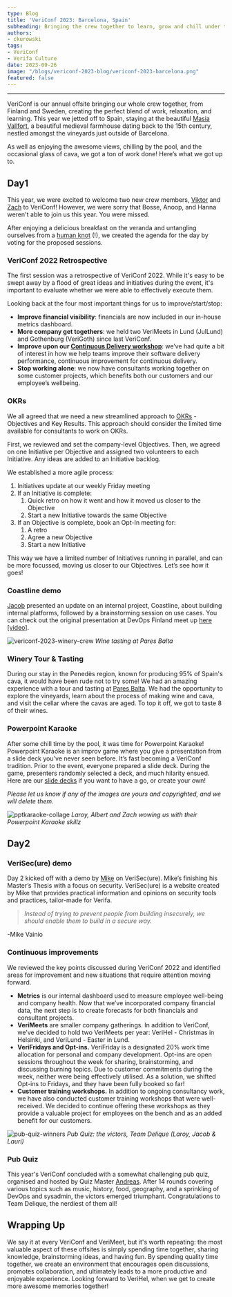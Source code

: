 ```yaml
---
type: Blog
title: 'VeriConf 2023: Barcelona, Spain'
subheading: Bringing the crew together to learn, grow and chill under the sun at VeriConf, our annual offsite!
authors:
- ckurowski
tags:
- VeriConf
- Verifa Culture
date: 2023-09-26
image: "/blogs/vericonf-2023-blog/vericonf-2023-barcelona.png"
featured: false
---
```


<script>
    import Admonition from '$lib/posts/admonition.svelte'
</script>

---

VeriConf is our annual offsite bringing our whole crew together, from Finland and Sweden, creating the perfect blend of work, relaxation, and learning. This year we jetted off to Spain, staying at the beautiful [Masia Vallfort](https://vallfort.com/en/), a beautiful medieval farmhouse dating back to the 15th century, nestled amongst the vineyards just outside of Barcelona.

As well as enjoying the awesome views, chilling by the pool, and the occasional glass of cava, we got a ton of work done! Here’s what we got up to.

## Day1

This year, we were excited to welcome two new crew members, [Viktor](https://verifa.io/crew/valtintas/) and [Zach](https://verifa.io/crew/zlaster/) to VeriConf! However, we were sorry that Bosse, Anoop, and Hanna weren't able to join us this year. You were missed.

After enjoying a delicious breakfast on the veranda and untangling ourselves from a [human knot](https://en.wikipedia.org/wiki/Human_knot) (!), we created the agenda for the day by voting for the proposed sessions.

### VeriConf 2022 Retrospective

The first session was a retrospective of VeriConf 2022. While it's easy to be swept away by a flood of great ideas and initiatives during the event, it's important to evaluate whether we were able to effectively execute them.

Looking back at the four most important things for us to improve/start/stop:

- **Improve financial visibility**: financials are now included in our in-house metrics dashboard.
- **More company get togethers**: we held two VeriMeets in Lund (JulLund) and Gothenburg (VeriGoth) since last VeriConf.
- **Improve upon our [Continuous Delivery workshop](https://verifa.io/work/continuous-delivery-workshop/)**: we’ve had quite a bit of interest in how we help teams improve their software delivery performance, continuous improvement for continuous delivery.
- **Stop working alone**: we now have consultants working together on some customer projects, which benefits both our customers and our employee’s wellbeing.

### OKRs

We all agreed that we need a new streamlined approach to [OKRs](https://en.wikipedia.org/wiki/Objectives_and_key_results) - Objectives and Key Results. This approach should consider the limited time available for consultants to work on OKRs.

First, we reviewed and set the company-level Objectives. Then, we agreed on one Initiative per Objective and assigned two volunteers to each Initiative. Any ideas are added to an Initiative backlog.

We established a more agile process:

1. Initiatives update at our weekly Friday meeting
2. If an Initiative is complete:
    1. Quick retro on how it went and how it moved us closer to the Objective
    2. Start a new Initiative towards the same Objective
3. If an Objective is complete, book an Opt-In meeting for:
    1. A retro
    2. Agree a new Objective
    3. Start a new Initiative

This way we have a limited number of Initiatives running in parallel, and can be more focussed, moving us closer to our Objectives. Let’s see how it goes!

### Coastline demo

[Jacob](https://verifa.io/crew/jlarfors/) presented an update on an internal project, Coastline, about building internal platforms, followed by a brainstorming session on use cases. You can check out the original presentation at DevOps Finland meet up [here [video]](https://youtu.be/U1z4feTaS5c?t=6491).

![vericonf-2023-winery-crew](/blogs/vericonf-2023-blog/vericonf-2023-winery-crew.jpg)
*Wine tasting at Pares Balta*

### Winery Tour & Tasting

During our stay in the Penedès region, known for producing 95% of Spain's cava, it would have been rude not to try some! We had an amazing experience with a tour and tasting at [Pares Balta](https://paresbalta.com/en/). We had the opportunity to explore the vineyards, learn about the process of making wine and cava, and visit the cellar where the cavas are aged. To top it off, we got to taste 8 of their wines.

### Powerpoint Karaoke

After some chill time by the pool, it was time for Powerpoint Karaoke! Powerpoint Karaoke is an improv game where you give a presentation from a slide deck you’ve never seen before. It’s fast becoming a VeriConf tradition. Prior to the event, everyone prepared a slide deck. During the game, presenters randomly selected a deck, and much hilarity ensued. Here are our [slide decks](https://drive.google.com/drive/folders/1kX3hASbEN_d0k3FHmhizEMh0jCOdgN4G?usp=sharing) if you want to have a go, or create your own!

*Please let us know if any of the images are yours and copyrighted, and we will delete them.*

![pptkaraoke-collage](/blogs/vericonf-2023-blog/pptkaraoke-collage.jpg)
*Laroy, Albert and Zach wowing us with their Powerpoint Karaoke skillz*

## Day2

### VeriSec(ure) demo

Day 2 kicked off with a demo by [Mike](https://verifa.io/crew/mvainio/) on VeriSec(ure). Mike’s finishing his Master’s Thesis with a focus on security. VeriSec(ure) is a website created by Mike that provides practical information and opinions on security tools and practices, tailor-made for Verifa.

> *Instead of trying to prevent people from building insecurely, we should enable them to build in a secure way.*

-Mike Vainio
> 

### Continuous improvements

We reviewed the key points discussed during VeriConf 2022 and identified areas for improvement and new situations that require attention moving forward.

- **Metrics** is our internal dashboard used to measure employee well-being and company health. Now that we’ve incorporated company financial data, the next step is to create forecasts for both financials and consultant projects.
- **VeriMeets** are smaller company gatherings. In addition to VeriConf, we’ve decided to hold two VeriMeets per year: VeriHel - Christmas in Helsinki, and VeriLund - Easter in Lund.
- **VeriFridays and Opt-ins.** VeriFriday is a designated 20% work time allocation for personal and company development. Opt-ins are open sessions throughout the week for sharing, brainstorming, and discussing burning topics. Due to customer commitments during the week, neither were being effectively utilised. As a solution, we shifted Opt-ins to Fridays, and they have been fully booked so far!
- **Customer training workshops.** In addition to ongoing consultancy work, we have also conducted customer training workshops that were well-received. We decided to continue offering these workshops as they provide a valuable project for employees on the bench and as an added benefit for our customers.

![pub-quiz-winners](/blogs/vericonf-2023-blog/pub-quiz-winners.jpg)
*Pub Quiz: the victors, Team Delique (Laroy, Jacob & Lauri)*

### Pub Quiz

This year's VeriConf concluded with a somewhat challenging pub quiz, organised and hosted by Quiz Master [Andreas](https://verifa.io/crew/alarfors/). After 14 rounds covering various topics such as music, history, food, geography, and a sprinkling of DevOps and sysadmin, the victors emerged triumphant. Congratulations to Team Delique, the nerdiest of them all!

## Wrapping Up

We say it at every VeriConf and VeriMeet, but it's worth repeating: the most valuable aspect of these offsites is simply spending time together, sharing knowledge, brainstorming ideas, and having fun. By spending quality time together, we create an environment that encourages open discussions, promotes collaboration, and ultimately leads to a more productive and enjoyable experience. Looking forward to VeriHel, when we get to create more awesome memories together!